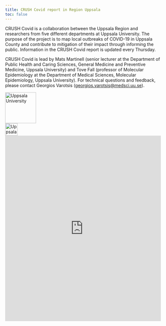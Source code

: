 ```yaml
---
title: CRUSH Covid report in Region Uppsala
toc: false
---
```


<div class="row mr-2">
<div class="col-10">
<p>CRUSH Covid is a collaboration between the Uppsala Region and researchers from five different departments at Uppsala University. The purpose of the project is to map local outbreaks of COVID-19 in Uppsala County and contribute to mitigation of their impact through informing the public. Information in the CRUSH Covid report is updated every Thursday.</p>
<p>CRUSH Covid is lead by Mats Martinell (senior lecturer at the Department of Public Health and Caring Sciences, General Medicine and Preventive Medicine, Uppsala University) and Tove Fall (professor of Molecular Epidemiology at the Department of Medical Sciences, Molecular Epidemiology, Uppsala University). For technical questions and feedback, please contact Georgios Varotsis (<a href="mailto:georgios.varotsis@medsci.uu.se">georgios.varotsis@medsci.uu.se</a>).</p>
</div>
<div class="col-2">
<div class="row justify-content-center mb-2"><img src="/img/logos/uu_logo.png" alt="Uppsala University" height="100"></div>
<div class="row justify-content-center"><img src="/img/logos/regionuppsala_logo.png" alt="Uppsala University" height="40"></div>
</div>
</div>

<iframe src="https://crush-covid.shinyapps.io/crush_covid/" width="100%" height="600px" style="border:0">The browser is not compatible with this content.</iframe>
